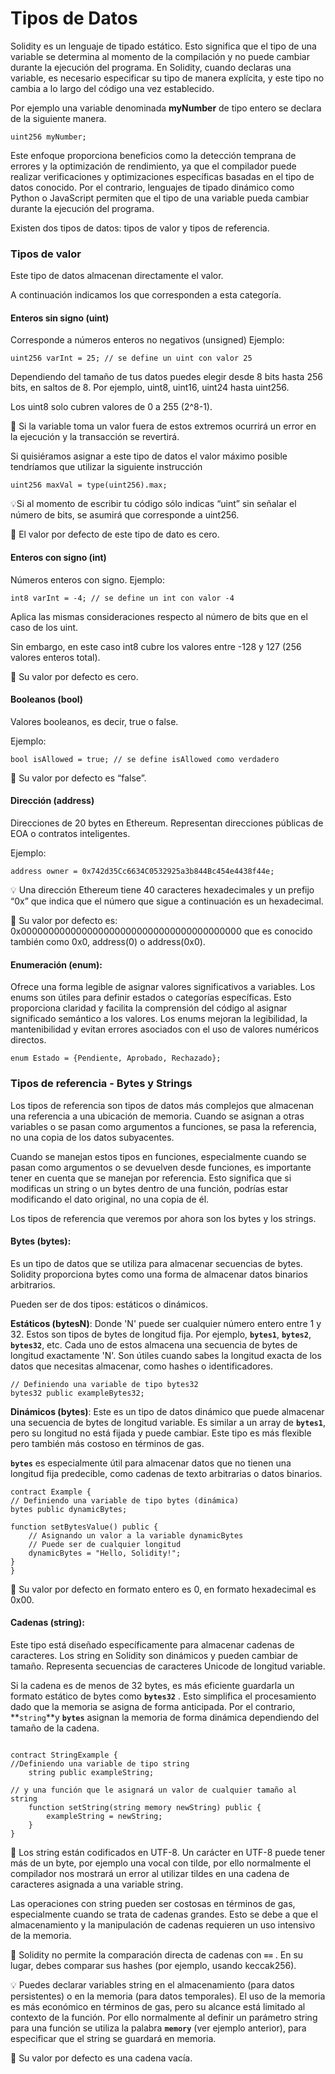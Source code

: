 # Tipos de Datos

Solidity es un lenguaje de tipado estático. Esto significa que el tipo de una variable se determina al momento de la compilación y no puede cambiar durante la ejecución del programa. En Solidity, cuando declaras una variable, es necesario especificar su tipo de manera explícita, y este tipo no cambia a lo largo del código una vez establecido.

Por ejemplo una variable denominada **myNumber** de tipo entero se declara de la siguiente manera.

```solidity
uint256 myNumber; 
```

Este enfoque proporciona beneficios como la detección temprana de errores y la optimización de rendimiento, ya que el compilador puede realizar verificaciones y optimizaciones específicas basadas en el tipo de datos conocido. Por el contrario, lenguajes de tipado dinámico como Python o JavaScript permiten que el tipo de una variable pueda cambiar durante la ejecución del programa.

Existen dos tipos de datos: tipos de valor y tipos de referencia.

### Tipos de valor

Este tipo de datos almacenan directamente el valor.

A continuación indicamos los que corresponden a esta categoría.

#### Enteros sin signo (uint)

Corresponde a números enteros no negativos (unsigned) Ejemplo:

```solidity
uint256 varInt = 25; // se define un uint con valor 25
```

Dependiendo del tamaño de tus datos puedes elegir desde 8 bits hasta 256 bits, en saltos de 8. Por ejemplo, uint8, uint16, uint24 hasta uint256.

Los uint8 solo cubren valores de 0 a 255 (2^8-1).

🚨 Si la variable toma un valor fuera de estos extremos ocurrirá un error en la ejecución y la transacción se revertirá.

Si quisiéramos asignar a este tipo de datos el valor máximo posible tendríamos que utilizar la siguiente instrucción

```solidity
uint256 maxVal = type(uint256).max;
```

💡Si al momento de escribir tu código sólo indicas “uint” sin señalar el número de bits, se asumirá que corresponde a uint256.

🥸 El valor por defecto de este tipo de dato es cero.

#### Enteros con signo (int)

Números enteros con signo. Ejemplo:

```solidity
int8 varInt = -4; // se define un int con valor -4
```

Aplica las mismas consideraciones respecto al número de bits que en el caso de los uint.

Sin embargo, en este caso int8 cubre los valores entre -128 y 127 (256 valores enteros total).

🥸 Su valor por defecto es cero.

#### Booleanos (bool)

Valores booleanos, es decir, true o false.

Ejemplo:

```solidity
bool isAllowed = true; // se define isAllowed como verdadero
```

🥸 Su valor por defecto es “false”.

#### Dirección (address)

Direcciones de 20 bytes en Ethereum. Representan direcciones públicas de EOA o contratos inteligentes.

Ejemplo:

```solidity
address owner = 0x742d35Cc6634C0532925a3b844Bc454e4438f44e;
```

💡 Una dirección Ethereum tiene 40 caracteres hexadecimales y un prefijo “0x” que indica que el número que sigue a continuación es un hexadecimal.

🥸 Su valor por defecto es: 0x0000000000000000000000000000000000000000 que es conocido también como 0x0, address(0) o address(0x0).

#### Enumeración (enum):

Ofrece una forma legible de asignar valores significativos a variables. Los enums son útiles para definir estados o categorías específicas. Esto proporciona claridad y facilita la comprensión del código al asignar significado semántico a los valores. Los enums mejoran la legibilidad, la mantenibilidad y evitan errores asociados con el uso de valores numéricos directos.

```solidity
enum Estado = {Pendiente, Aprobado, Rechazado};
```

### Tipos de referencia - Bytes y Strings

Los tipos de referencia son tipos de datos más complejos que almacenan una referencia a una ubicación de memoria. Cuando se asignan a otras variables o se pasan como argumentos a funciones, se pasa la referencia, no una copia de los datos subyacentes.

Cuando se manejan estos tipos en funciones, especialmente cuando se pasan como argumentos o se devuelven desde funciones, es importante tener en cuenta que se manejan por referencia. Esto significa que si modificas un string o un bytes dentro de una función, podrías estar modificando el dato original, no una copia de él.

Los tipos de referencia que veremos por ahora son los bytes y los strings.

#### Bytes (bytes):

Es un tipo de datos que se utiliza para almacenar secuencias de bytes. Solidity proporciona bytes como una forma de almacenar datos binarios arbitrarios.

Pueden ser de dos tipos: estáticos o dinámicos.

**Estáticos (bytesN)**: Donde 'N' puede ser cualquier número entero entre 1 y 32. Estos son tipos de bytes de longitud fija. Por ejemplo, **`bytes1`**, **`bytes2`**, **`bytes32`**, etc. Cada uno de estos almacena una secuencia de bytes de longitud exactamente 'N'. Son útiles cuando sabes la longitud exacta de los datos que necesitas almacenar, como hashes o identificadores.

```solidity
// Definiendo una variable de tipo bytes32
bytes32 public exampleBytes32;
```

**Dinámicos (bytes)**: Este es un tipo de datos dinámico que puede almacenar una secuencia de bytes de longitud variable. Es similar a un array de **`bytes1`**, pero su longitud no está fijada y puede cambiar. Este tipo es más flexible pero también más costoso en términos de gas.

**`bytes`** es especialmente útil para almacenar datos que no tienen una longitud fija predecible, como cadenas de texto arbitrarias o datos binarios.

```solidity
contract Example {
// Definiendo una variable de tipo bytes (dinámica)
bytes public dynamicBytes;

function setBytesValue() public {
    // Asignando un valor a la variable dynamicBytes
    // Puede ser de cualquier longitud
    dynamicBytes = "Hello, Solidity!";
}
}
```

🥸 Su valor por defecto en formato entero es 0, en formato hexadecimal es 0x00.

#### Cadenas (string):

Este tipo está diseñado específicamente para almacenar cadenas de caracteres. Los string en Solidity son dinámicos y pueden cambiar de tamaño. Representa secuencias de caracteres Unicode de longitud variable.

Si la cadena es de menos de 32 bytes, es más eficiente guardarla un formato estático de bytes como **`bytes32`** . Esto simplifica el procesamiento dado que la memoria se asigna de forma anticipada. Por el contrario, \*\*`string`\*\*y **`bytes`** asignan la memoria de forma dinámica dependiendo del tamaño de la cadena.

```solidity

contract StringExample {
//Definiendo una variable de tipo string
    string public exampleString;

// y una función que le asignará un valor de cualquier tamaño al string
    function setString(string memory newString) public {
        exampleString = newString;
    }
}
```

🚨 Los string están codificados en UTF-8. Un carácter en UTF-8 puede tener más de un byte, por ejemplo una vocal con tilde, por ello normalmente el compilador nos mostrará un error al utilizar tildes en una cadena de caracteres asignada a una variable string.

Las operaciones con string pueden ser costosas en términos de gas, especialmente cuando se trata de cadenas grandes. Esto se debe a que el almacenamiento y la manipulación de cadenas requieren un uso intensivo de la memoria.

🚨 Solidity no permite la comparación directa de cadenas con **`==`** . En su lugar, debes comparar sus hashes (por ejemplo, usando keccak256).

💡 Puedes declarar variables string en el almacenamiento (para datos persistentes) o en la memoria (para datos temporales). El uso de la memoria es más económico en términos de gas, pero su alcance está limitado al contexto de la función. Por ello normalmente al definir un parámetro string para una función se utiliza la palabra **`memory`** (ver ejemplo anterior), para especificar que el string se guardará en memoria.

🥸 Su valor por defecto es una cadena vacía.
